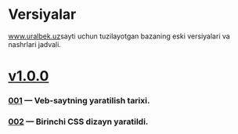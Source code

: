 # Versiyalar
<a href="https://uralbek.netlify.app/">www.uralbek.uz</a>sayti uchun tuzilayotgan bazaning eski versiyalari va nashrlari jadvali.

# <a href="https://v1-0-0.netlify.app/">v1.0.0</a>

<h3><a href="https://0-0-1.netlify.app/">001</a> — Veb-saytning yaratilish tarixi.</h3>

<h3><a href="https://0-0-2.netlify.app/">002</a> — Birinchi CSS dizayn yaratildi.</h3>






